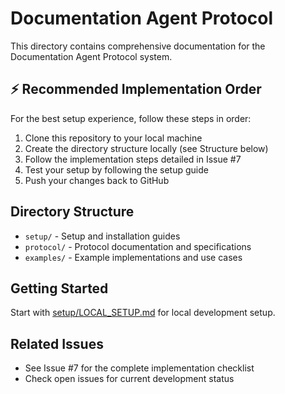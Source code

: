 # Documentation Agent Protocol

This directory contains comprehensive documentation for the Documentation Agent Protocol system.

## ⚡ Recommended Implementation Order

For the best setup experience, follow these steps in order:

1. Clone this repository to your local machine
2. Create the directory structure locally (see Structure below)
3. Follow the implementation steps detailed in Issue #7
4. Test your setup by following the setup guide
5. Push your changes back to GitHub

## Directory Structure

- `setup/` - Setup and installation guides
- `protocol/` - Protocol documentation and specifications
- `examples/` - Example implementations and use cases

## Getting Started

Start with [setup/LOCAL_SETUP.md](setup/LOCAL_SETUP.md) for local development setup.

## Related Issues

- See Issue #7 for the complete implementation checklist
- Check open issues for current development status